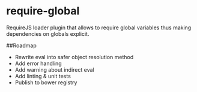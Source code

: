 require-global
==============

RequireJS loader plugin that allows to require global variables thus making dependencies on globals explicit.

##Roadmap

- Rewrite eval into safer object resolution method
- Add error handling
- Add warning about indirect eval
- Add linting & unit tests
- Publish to bower registry
